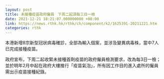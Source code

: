 ```yaml
---
layout: post
title: 未接種疫苗政府僱員　下周二起須每三日一檢
date: 2021-12-21 18:21:07.000000000 +08:00
link: https://news.rthk.hk/rthk/ch/component/k2/1625391-20211221.htm
categories: rthk
---
```


本港新增8宗新型冠狀病毒確診，全部為輸入個案，並涉及變異病毒株，當中7人已完成接種疫苗。

政府宣布，下周二起收緊未接種首劑疫苗的政府僱員檢測要求，改為每3日一檢；並於明年2月中起在政府大樓推行「疫苗氣泡」，所有因工作目的進入處所的僱員需出示疫苗接種紀錄。
